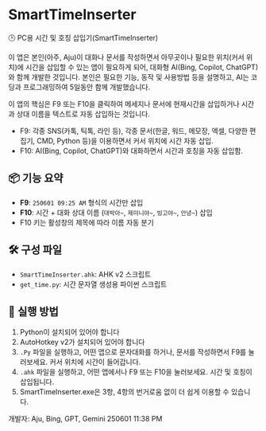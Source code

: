 # SmartTimeInserter

🕒 PC용 시간 및 호칭 삽입기(SmartTimeInserter)

이 앱은 본인(아주, Aju)이 대화나 문서를 작성하면서 아무곳이나 필요한 위치(커서 위치)에 시간을 삽입할 수 있는 앱이 필요하게 되어, 대화형 AI(Bing, Copilot, ChatGPT)와 함께 개발한 것입니다.
본인은 필요한 기능, 동작 및 사용방법 등을 설명하고, AI는 코딩과 프로그래밍하여 5일동안 함께 개발했습니다.

이 앱의 핵심은 F9 또는 F10을 클릭하여 메세지나 문서에 현재시간을 삽입하거나 시간과 상대 이름을 텍스트로 자동 삽입하는 것입니다.
- F9: 각종 SNS(카톡, 틱톡, 라인 등), 각종 문서(한글, 워드, 메모장, 엑셀, 다양한 편집기, CMD, Python 등)을 이용하면서 커서 위치에 시간 자동 삽입.
- F10: AI(Bing, Copilot, ChatGPT)와 대화하면서 시간과 호칭을 자동 삽입함.

## 📦 기능 요약

- **F9**: `250601 09:25 AM` 형식의 시간만 삽입
- **F10**: 시간 + 대화 상대 이름 (`대박아~`, `제미니야~`, `빙고야~`, `안녕~`) 삽입
- F10 키는 활성창의 제목에 따라 이름 자동 분기

## 🛠 구성 파일

- `SmartTimeInserter.ahk`: AHK v2 스크립트
- `get_time.py`: 시간 문자열 생성용 파이썬 스크립트

## 📝 실행 방법

1. Python이 설치되어 있어야 합니다
2. AutoHotkey v2가 설치되어 있어야 합니다
3. `.Py` 파일을 실행하고, 어떤 앱으로 문자대화를 하거나, 문서를 작성하면서 F9를 눌러보세요. 커서 위치에 시간이 들어갑니다.
4. `.ahk` 파일을 실행하고, 어떤 앱에서나 F9 또는 F10을 눌러보세요. 시간 및 호칭이 삽입됩니다. 
5. SmartTimeInserter.exe은 3항, 4항의 번거로움 없이 더 쉽게 이용할 수 있습니다.
   
개발자: Aju, Bing, GPT, Gemini
250601 11:38 PM
